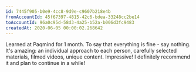 ```yaml
---
id: 7445f905-b0e9-4cc8-9d9e-c9607b218e4b
fromAccountId: 45f67397-4815-42c6-bdea-33248cc2be14
toAccountId: 96a0c95d-58d3-4a25-b52a-b006d3fc9483
createdAt: 2020-06-05 00:00:02.268642
---
```


Learned at Paqmind for 1 month. To say that everything is fine -
say nothing. It's amazing: an individual approach to each person,
carefully selected materials, filmed videos, unique content. Impressive!
I definitely recommend it and plan to continue in a while!
